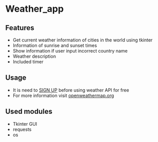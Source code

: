 # Weather_app
## Features
 - Get current weather information of cities in the world using tkinter
 - Information of sunrise and sunset times
 - Show information if user input incorrect country name
 - Weather description 
 - Included timer

## Usage 
 - It is need to [SIGN UP](https://home.openweathermap.org/users/sign_up) before using weather API for free 
 - For more information visit [openweathermap.org](https://openweathermap.org/api)


## Used modules
 - Tkinter GUI
 - requests
 - os
 
